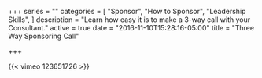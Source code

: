 +++
series = ""
categories = [
  "Sponsor",
  "How to Sponsor",
  "Leadership Skills",
]
description = "Learn how easy it is to make a 3-way call with your Consultant."
active = true
date = "2016-11-10T15:28:16-05:00"
title = "Three Way Sponsoring Call"

+++

{{< vimeo 123651726 >}}
